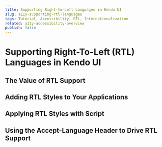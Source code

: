 ```yaml
---
title: Supporting Right-to-Left Languages in Kendo UI
slug: a11y-supporting-rtl-languages
tags: Tutorial, Accessibility, RTL, Internationalization
related: a11y-accessibility-overview
publish: false
---
```


# Supporting Right-To-Left (RTL) Languages in Kendo UI

## The Value of RTL Support

## Adding RTL Styles to Your Applications

## Applying RTL Styles with Script

## Using the Accept-Language Header to Drive RTL Support